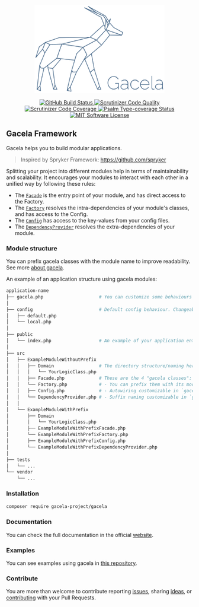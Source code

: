 <p align="center">
  <img src="gacela-logo.svg" width="350" alt="Gacela logo"/>
</p>

<p align="center">
  <a href="https://github.com/gacela-project/gacela/actions">
    <img src="https://github.com/gacela-project/gacela/workflows/CI/badge.svg" alt="GitHub Build Status">
  </a>
  <a href="https://scrutinizer-ci.com/g/gacela-project/gacela/?branch=master">
    <img src="https://scrutinizer-ci.com/g/gacela-project/gacela/badges/quality-score.png?b=master" alt="Scrutinizer Code Quality">
  </a>
  <a href="https://scrutinizer-ci.com/g/gacela-project/gacela/?branch=master">
    <img src="https://scrutinizer-ci.com/g/gacela-project/gacela/badges/coverage.png?b=master" alt="Scrutinizer Code Coverage">
  </a>
  <a href="https://shepherd.dev/github/gacela-project/gacela">
    <img src="https://shepherd.dev/github/gacela-project/gacela/coverage.svg" alt="Psalm Type-coverage Status">
  </a>
  <a href="https://github.com/gacela-project/gacela/master/LICENSE">
    <img src="https://img.shields.io/badge/License-MIT-green.svg" alt="MIT Software License">
  </a>
</p>

## Gacela Framework

Gacela helps you to build modular applications.

> Inspired by Spryker Framework: https://github.com/spryker

Splitting your project into different modules help in terms of maintainability and scalability.
It encourages your modules to interact with each other in a unified way by following these rules:

- The [`Facade`](https://gacela-project.com/docs/facade/) is the entry point of your module, and has direct access to the Factory.
- The [`Factory`](https://gacela-project.com/docs/factory/) resolves the intra-dependencies of your module's classes, and has access to the Config.
- The [`Config`](https://gacela-project.com/docs/config/) has access to the key-values from your config files.
- The [`DependencyProvider`](https://gacela-project.com/docs/dependency-provider/) resolves the extra-dependencies of your module.

### Module structure

You can prefix gacela classes with the module name to improve readability. See more [about gacela](https://gacela-project.com/about-gacela/).

An example of an application structure using gacela modules:

```bash
application-name
├── gacela.php                     # You can customize some behaviours of gacela. 
│
├── config                         # Default config behaviour. Changeable in `gacela.php`.
│   ├── default.php
│   └── local.php
│
├── public
│   └── index.php                  # An example of your application entry point.
│
├── src
│   ├── ExampleModuleWithoutPrefix
│   │   ├── Domain                 # The directory structure/naming here is up to you.
│   │   │   └── YourLogicClass.php
│   │   ├── Facade.php             # These are the 4 "gacela classes":
│   │   └── Factory.php            # - You can prefix them with its module name.
│   │   ├── Config.php             # - Autowiring customizable in `gacela.php`.
│   │   └── DependencyProvider.php # - Suffix naming customizable in `gacela.php`.
│   │
│   └── ExampleModuleWithPrefix
│       ├── Domain
│       │   └── YourLogicClass.php
│       ├── ExampleModuleWithPrefixFacade.php
│       └── ExampleModuleWithPrefixFactory.php
│       ├── ExampleModuleWithPrefixConfig.php
│       └── ExampleModuleWithPrefixDependencyProvider.php
│
├── tests
│   └── ...
└── vendor
    └── ...
```

### Installation

```bash
composer require gacela-project/gacela
```

### Documentation

You can check the full documentation in the official [website](https://gacela-project.com/).

### Examples

You can see examples using gacela in [this repository](https://github.com/gacela-project/gacela-example).

### Contribute

You are more than welcome to contribute reporting 
[issues](https://github.com/gacela-project/gacela/issues), 
sharing [ideas](https://github.com/gacela-project/gacela/discussions),
or [contributing](.github/CONTRIBUTING.md) with your Pull Requests.
